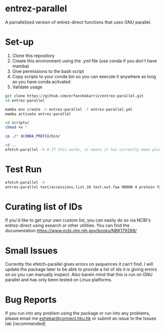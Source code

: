 # entrez-parallel
A parrallelized version of entrez-direct functions that uses GNU parallel. 


# Set-up 
1) Clone this repository
2) Create this environment using the .yml file (use conda if you don't have mamba)
3) Give permissions to the bash script 
4) Copy scripts to your conda bin so you can execute it anywhere as long as you have conda acitvated
5) Validate usage
```bash
git clone https://github.com/erfanshekarriz/entrez-parallel.git
cd entrez-parallel

mamba env create -n entrez-parallel -f entrez-parallel.yml
mamba activate entrez-parallel

cd scripts/
chmod +x *

cp ./* $CONDA_PREFIX/bin/

cd ..
efetch-parallel -h # If this works, it means it has correctly been placed in your bin

```

# Test Run 
```bash
efetch-parallel -h
entrez-parallel test/accessions.list.10 test.out.faa 90000 4 protein fasta
```

# Curating list of IDs 
If you'd like to get your own custom list, you can easily do so via NCBI's entrez-direct using esearch or other utilities. You can find the documentation https://www.ncbi.nlm.nih.gov/books/NBK179288/

# Small Issues
Currently the efetch-parallel gives errors on sequences it can't find. I will update the package later to be able to provide a list of ids it is giving errors on so you can manually inspect. Also barein mind that this is run on GNU parallel and has only been tested on Linux platforms. 

# Bug Reports
If you run into any problem using the package or run into any problems, please email me eshekar@connect.hku.hk or submit an issue to the Issues tab [recommended]

